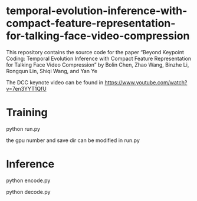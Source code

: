 # temporal-evolution-inference-with-compact-feature-representation-for-talking-face-video-compression

This repository contains the source code for the paper “Beyond Keypoint Coding: Temporal Evolution Inference with Compact Feature Representation for Talking Face
Video Compression” by Bolin Chen, Zhao Wang, Binzhe Li, Rongqun Lin, Shiqi Wang, and Yan Ye

The DCC keynote video can be found in https://www.youtube.com/watch?v=7en3YYT1QfU

# Training

python run.py 
 
the gpu number and save dir can be modified in run.py

# Inference

python encode.py 
 
python decode.py
